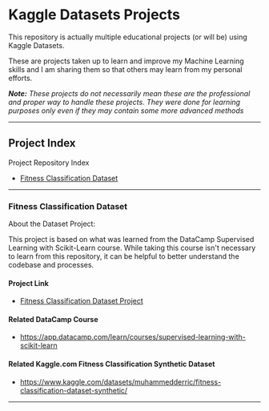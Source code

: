 # Kaggle Datasets Projects

This repository is actually multiple educational projects (or will be) using Kaggle Datasets.  

These are projects taken up to learn and improve my Machine Learning skills and I am sharing
them so that others may learn from my personal efforts.

***Note:*** *These projects do not necessarily mean these are the professional and proper way to
handle these projects.  They were done for learning purposes only even if they may contain some
more advanced methods*

---

## Project Index

Project Repository Index

* [Fitness Classification Dataset](https://github.com/thetechdjinn/Kaggle_Dataset_Projects/tree/master#fitness-classification-dataset "Fitness Classification Dataset")
---

### Fitness Classification Dataset

About the Dataset Project:

This project is based on what was learned from the DataCamp Supervised Learning with 
Scikit-Learn course.   While taking this course isn't necessary to learn from this
repository, it can be helpful to better understand the codebase and processes.

#### Project Link

* [Fitness Classification Dataset Project](https://github.com/thetechdjinn/Kaggle_Dataset_Projects/blob/master/Fitness_Classification_Dataset/READM.md "Kaggle Fitness Classification Dataset Project")

#### Related DataCamp Course

* https://app.datacamp.com/learn/courses/supervised-learning-with-scikit-learn

#### Related Kaggle.com Fitness Classification Synthetic Dataset

* https://www.kaggle.com/datasets/muhammedderric/fitness-classification-dataset-synthetic/

---
